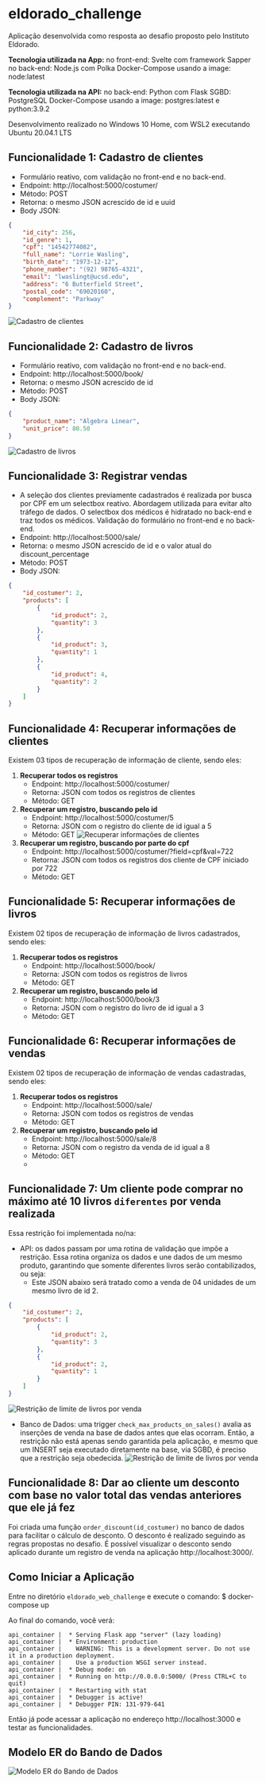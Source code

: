 # eldorado_challenge

Aplicação desenvolvida como resposta ao desafio proposto pelo Instituto Eldorado.

**Tecnologia utilizada na App:**
no front-end: Svelte com framework Sapper
no back-end: Node.js com Polka
Docker-Compose usando a image: node:latest

**Tecnologia utilizada na API:**
no back-end: Python com Flask
SGBD: PostgreSQL
Docker-Compose usando a image: postgres:latest e python:3.9.2

Desenvolvimento realizado no Windows 10 Home, com WSL2 executando Ubuntu 20.04.1 LTS 


## Funcionalidade 1: Cadastro de clientes
- Formulário reativo, com validação no front-end e no back-end.
- Endpoint: http://localhost:5000/costumer/
- Método: POST
- Retorna: o mesmo JSON acrescido de id e uuid
- Body JSON:
```json
{
    "id_city": 256,
    "id_genre": 1,
    "cpf": "14542774082",
    "full_name": "Lorrie Wasling",
    "birth_date": "1973-12-12",
    "phone_number": "(92) 98765-4321",
    "email": "lwaslingt@ucsd.edu",
    "address": "6 Butterfield Street",
    "postal_code": "69020160",
    "complement": "Parkway"
}
```
![Cadastro de clientes](https://raw.githubusercontent.com/guther/eldorado_challenge/main/img_doc/3.jpg  "Cadastro de clientes" )


## Funcionalidade 2: Cadastro de livros
- Formulário reativo, com validação no front-end e no back-end.
- Endpoint: http://localhost:5000/book/
- Retorna: o mesmo JSON acrescido de id
- Método: POST
- Body JSON:
```json
{
    "product_name": "Algebra Linear",
    "unit_price": 80.50
}
```
![Cadastro de livros](https://raw.githubusercontent.com/guther/eldorado_challenge/main/img_doc/2.jpg  "Cadastro de livros" )


## Funcionalidade 3: Registrar vendas
- A seleção dos clientes previamente cadastrados é realizada por busca por CPF em um selectbox reativo. Abordagem utilizada para evitar alto tráfego de dados. O selectbox dos médicos é hidratado no back-end e traz todos os médicos. Validação do formulário no front-end e no back-end.
- Endpoint: http://localhost:5000/sale/
- Retorna: o mesmo JSON acrescido de id e o valor atual do discount_percentage
- Método: POST
- Body JSON:
```json
{
    "id_costumer": 2,
    "products": [
        {
            "id_product": 2,
            "quantity": 3
        },
        {
            "id_product": 3,
            "quantity": 1
        },
        {
            "id_product": 4,
            "quantity": 2
        }
    ]
}
```

## Funcionalidade 4: Recuperar informações de clientes
Existem 03 tipos de recuperação de informação de cliente, sendo eles:
1. **Recuperar todos os registros**
   - Endpoint: http://localhost:5000/costumer/
   - Retorna: JSON com todos os registros de clientes
   - Método: GET
2. **Recuperar um registro, buscando pelo id**
   - Endpoint: http://localhost:5000/costumer/5
   - Retorna: JSON com o registro do cliente de id igual a 5
   - Método: GET
![Recuperar informações de clientes](https://raw.githubusercontent.com/guther/eldorado_challenge/main/img_doc/4.jpg  "Recuperar informações de clientes" )
3. **Recuperar um registro, buscando por parte do cpf**
   - Endpoint: http://localhost:5000/costumer/?field=cpf&val=722
   - Retorna: JSON com todos os registros dos cliente de CPF iniciado por 722
   - Método: GET
   
## Funcionalidade 5: Recuperar informações de livros
Existem 02 tipos de recuperação de informação de livros cadastrados, sendo eles:
1. **Recuperar todos os registros**
   - Endpoint: http://localhost:5000/book/
   - Retorna: JSON com todos os registros de livros
   - Método: GET
2. **Recuperar um registro, buscando pelo id**
   - Endpoint: http://localhost:5000/book/3
   - Retorna: JSON com o registro do livro de id igual a 3
   - Método: GET

## Funcionalidade 6: Recuperar informações de vendas
Existem 02 tipos de recuperação de informação de vendas cadastradas, sendo eles:
1. **Recuperar todos os registros**
   - Endpoint: http://localhost:5000/sale/
   - Retorna: JSON com todos os registros de vendas
   - Método: GET
2. **Recuperar um registro, buscando pelo id**
   - Endpoint: http://localhost:5000/sale/8
   - Retorna: JSON com o registro da venda de id igual a 8
   - Método: GET
   - 
## Funcionalidade 7: Um cliente pode comprar no máximo até 10 livros **`diferentes`** por venda realizada
Essa restrição foi implementada no/na:
- API: os dados passam por uma rotina de validação que impõe a restrição. Essa rotina organiza os dados e une dados de um mesmo produto, garantindo que somente diferentes livros serão contabilizados, ou seja:
   - Este JSON abaixo será tratado como a venda de 04 unidades de um mesmo livro de id 2.
```json
{
    "id_costumer": 2,
    "products": [
        {
            "id_product": 2,
            "quantity": 3
        },
        {
            "id_product": 2,
            "quantity": 1
        }
    ]
}
```
![Restrição de limite de livros por venda](https://raw.githubusercontent.com/guther/eldorado_challenge/main/img_doc/1.jpg  "Restrição de limite de livros por venda" )

- Banco de Dados: uma trigger `check_max_products_on_sales()` avalia as inserções de venda na base de dados antes que elas ocorram. Então, a restrição não está apenas sendo garantida pela aplicação, e mesmo que um INSERT seja executado diretamente na base, via SGBD, é preciso que a restrição seja obedecida. 
![Restrição de limite de livros por venda](https://raw.githubusercontent.com/guther/eldorado_challenge/main/img_doc/5.jpg  "Restrição de limite de livros por venda" )


## Funcionalidade 8: Dar ao cliente um desconto com base no valor total das vendas anteriores que ele já fez 
Foi criada uma função `order_discount(id_costumer)` no banco de dados para facilitar o cálculo de desconto. O desconto é realizado seguindo as regras propostas no desafio. É possível visualizar o desconto sendo aplicado durante um registro de venda na aplicação http://localhost:3000/.


## Como Iniciar a Aplicação

Entre no diretório `eldorado_web_challenge` e execute o comando:
$ docker-compose up

Ao final do comando, você verá:

```
api_container |  * Serving Flask app "server" (lazy loading)
api_container |  * Environment: production
api_container |    WARNING: This is a development server. Do not use it in a production deployment.
api_container |    Use a production WSGI server instead.
api_container |  * Debug mode: on
api_container |  * Running on http://0.0.0.0:5000/ (Press CTRL+C to quit)
api_container |  * Restarting with stat
api_container |  * Debugger is active!
api_container |  * Debugger PIN: 131-979-641
```

Então já pode acessar a aplicação no endereço http://localhost:3000 e testar as funcionalidades.

## Modelo ER do Bando de Dados

![Modelo ER do Bando de Dados](https://raw.githubusercontent.com/guther/eldorado_challenge/main/app/db/db_schema.jpg "Modelo ER do Bando de Dados")


